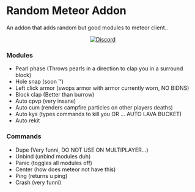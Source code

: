 # Random Meteor Addon


An addon that adds random but good modules to meteor client..

<div align="center">
    <a href="https://discord.gg/dNyVgyvsYG"><img src="https://img.shields.io/discord/689197705683140636?logo=discord" alt="Discord"/></a>
    <br>
</div>


### Modules
- Pearl phase (Throws pearls in a direction to clap you in a surround block)
- Hole snap (soon ™)
- Left click armor (swops armor with armor currently worn, NO BIDNS)
- Block clap (Better than burrow)
- Auto cpvp (very insane)
- Auto cum (renders campfire particles on other players deaths)
- Auto kys (types commands to kill you OR ... AUTO LAVA BUCKET)
- Auto rekit 

### Commands
- Dupe (Very funni, DO NOT USE ON MULTIPLAYER...)
- Unbind (unbind modules duh)
- Panic (toggles all modules off)
- Center (how does meteor not have this)
- Ping (returns u ping)
- Crash (very funni)